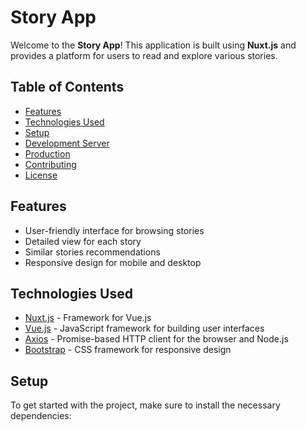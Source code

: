 # Story App  
  
Welcome to the **Story App**! This application is built using **Nuxt.js** and provides a platform for users to read and explore various stories.   
  
## Table of Contents  
  
- [Features](#features)  
- [Technologies Used](#technologies-used)  
- [Setup](#setup)  
- [Development Server](#development-server)  
- [Production](#production)  
- [Contributing](#contributing)  
- [License](#license)  
  
## Features  
  
- User-friendly interface for browsing stories  
- Detailed view for each story  
- Similar stories recommendations  
- Responsive design for mobile and desktop  
  
## Technologies Used  
  
- [Nuxt.js](https://nuxtjs.org/) - Framework for Vue.js  
- [Vue.js](https://vuejs.org/) - JavaScript framework for building user interfaces  
- [Axios](https://axios-http.com/) - Promise-based HTTP client for the browser and Node.js  
- [Bootstrap](https://getbootstrap.com/) - CSS framework for responsive design  
  
## Setup  
  
To get started with the project, make sure to install the necessary dependencies:  
  

